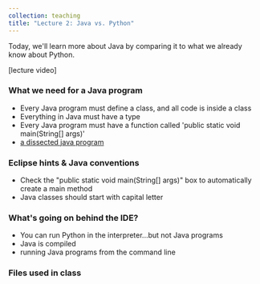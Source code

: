 ```yaml
---
collection: teaching
title: "Lecture 2: Java vs. Python"
---
```


Today, we'll learn more about Java by comparing it to what we already know
about Python.

[lecture video]


### What we need for a Java program
* Every Java program must define a class, and all code is inside a class
* Everything in Java must have a type
* Every Java program must have a function called 'public static void main(String[] args)'
* [a dissected java program](https://lgw2.github.io/teaching/csci132-fall-2022/lectures/prog.pdf)

### Eclipse hints & Java conventions
* Check the "public static void main(String[] args)" box to automatically
	create a main method
* Java classes should start with capital letter

### What's going on behind the IDE?
* You can run Python in the interpreter...but not Java programs
* Java is compiled
* running Java programs from the command line

### Files used in class
